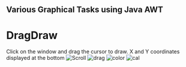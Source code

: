 ## Various Graphical Tasks using Java AWT

# DragDraw
Click on the window and drag the cursor to draw. X and Y coordinates displayed at the bottom 
<img src="https://i.ibb.co/h9YmXqM/Scroll.png" alt="Scroll" border="0">
<img src="https://i.ibb.co/R3SnG5X/drag.png" alt="drag" border="0">
<img src="https://i.ibb.co/KXgyWjj/color.png" alt="color" border="0">
<img src="https://i.ibb.co/Vm2NHJy/cal.png" alt="cal" border="0">
